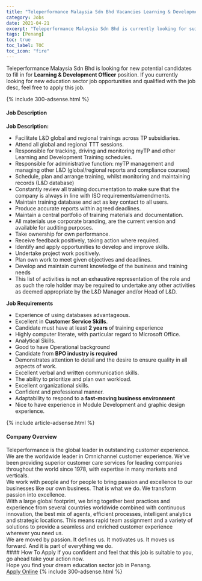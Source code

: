 ```yaml
---
title: "Teleperformance Malaysia Sdn Bhd Vacancies Learning & Development Officer" 
category: Jobs 
date: 2021-04-21 
excerpt: "Teleperformance Malaysia Sdn Bhd is currently looking for suitable person to fill in the Learning & Development Officer which positioned at Penang" 
tags: [Penang] 
toc: true 
toc_label: TOC 
toc_icon: "fire" 
--- 
```


<p>Teleperformance Malaysia Sdn Bhd is looking for new potential candidates to fill in for <b>Learning & Development Officer</b> position. If you currently looking for new education sector job opportunities and qualified with the job desc, feel free to apply this job.
</p>{% include 300-adsense.html %} 
<div><div><h4>Job Description</h4></div><div><div><span><div><div><strong>Job Description:</strong><ul><li>Facilitate L&amp;D global and regional trainings across TP subsidiaries.</li><li>Attend all global and regional TTT sessions.</li><li>Responsible for tracking, driving and monitoring myTP and other Learning and Development Training schedules.</li><li>Responsible for administrative function: myTP management and managing other L&amp;D (global/regional reports and compliance courses)</li><li>Schedule, plan and arrange training, whilst monitoring and maintaining records (L&amp;D database)</li><li>Constantly review all training documentation to make sure that the company is always in line with ISO requirements/amendments.</li><li>Maintain training database and act as key contact to all users.</li><li>Produce accurate reports within agreed deadlines.</li><li>Maintain a central portfolio of training materials and documentation.</li><li>All materials use corporate branding, are the current version and available for auditing purposes.</li><li>Take ownership for own performance.</li><li>Receive feedback positively, taking action where required.</li><li>Identify and apply opportunities to develop and improve skills.</li><li>Undertake project work positively.</li><li>Plan own work to meet given objectives and deadlines.</li><li>Develop and maintain current knowledge of the business and training needs</li><li>This list of activities is not an exhaustive representation of the role and as such the role holder may be required to undertake any other activities as deemed appropriate by the L&amp;D Manager and/or Head of L&amp;D.</li></ul><div><strong>Job Requirements</strong></div><ul><li>Experience of using databases advantageous.</li><li>Excellent in <strong>Customer Service Skills</strong>.</li><li>Candidate must have at least <strong>2 years </strong>of training experience</li><li>Highly computer literate, with particular regard to Microsoft Office.</li><li>Analytical Skills.</li><li>Good to have Operational background</li><li>Candidate from <strong>BPO industry is required</strong></li><li>Demonstrates attention to detail and the desire to ensure quality in all aspects of work.</li><li>Excellent verbal and written communication skills.</li><li>The ability to prioritize and plan own workload.</li><li>Excellent organizational skills.</li><li>Confident and professional manner.</li><li>Adaptability to respond to a <strong>fast-moving business environment</strong></li><li>Nice to have experience in Module Development and graphic design experience.</li></ul></div></div></span></div></div></div> 
{% include article-adsense.html %} 
<div><div><h4>Company Overview</h4></div><div><div><span><div><div>
<div>
		Teleperformance is the global leader in outstanding customer experience.</div>
<div>
		We are the worldwide leader in Omnichannel customer experience. We&#8217;ve been providing superior customer care services for leading companies throughout the world since 1978, with expertise in many markets and verticals.</div>
<div>
		We work with people and for people to bring passion and excellence to our businesses like our own business. That is what we do. We transform passion into excellence.</div>
<div>
		With a large global footprint, we bring together best practices and experience from several countries worldwide combined with continuous innovation, the best mix of agents, efficient processes, intelligent analytics and strategic locations. This means rapid team assignment and a variety of solutions to provide a seamless and enriched customer experience wherever you need us.</div>
<div>
		We are moved by passion. It defines us. It motivates us. It moves us forward. And it is part of everything we do.</div>
</div></div></span></div></div></div> 
#### How To Apply 
If you confident and feel that this job is suitable to you, go ahead take your action now. <br/> 
Hope you find your dream education sector job in Penang. <br/> 
<a href="https://www.jobstreet.com.my/en/job/learning-development-officer-4543361?jobId=jobstreet-my-job-4543361" class="btn btn--info" target="_blank" rel="nofollow noopenner">Apply Online</a> 
{% include 300-adsense.html %} 